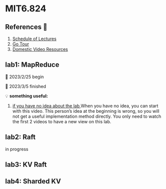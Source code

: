 # MIT6.824
## References :link:

1. [Schedule of Lectures](https://pdos.csail.mit.edu/6.824/schedule.html)
2. [Go Tour](https://go.dev/tour) 
3. [Domestic Video Resources](https://www.bilibili.com/video/BV1x7411M7Sf/?p=9&vd_source=32f55c0f732463a8c1ed4c72feae6ab6)

## lab1: MapReduce 

:calendar: 2023/2/25 begin 

:calendar: 2023/3/5 finished 

:bulb: **something useful:** 

1. [if you have no idea about the lab](https://www.bilibili.com/video/BV1sr4y1g7Lx/?spm_id_from=333.788&vd_source=32f55c0f732463a8c1ed4c72feae6ab6),When you have no idea, you can start with this video. This person’s idea at the beginning is wrong, so you will not get a useful implementation method 
directly. You only need to watch the first 2 videos to have a new view on this lab.

## lab2: Raft

in progress

## lab3: KV Raft

## lab4: Sharded KV

